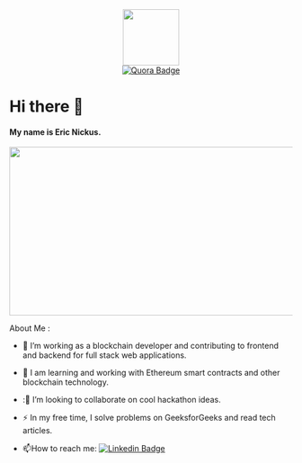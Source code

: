 

<!--
**ericnickus/ericnickus** is a ✨ _special_ ✨ repository because its `README.md` (this file) appears on your GitHub profile.

Here are some ideas to get you started:

- 🔭 I’m currently working on ...
- 🌱 I’m currently learning ...
- 👯 I’m looking to collaborate on ...
- 🤔 I’m looking for help with ...
- 💬 Ask me about ...
- 📫 How to reach me: ...
- 😄 Pronouns: ...
- ⚡ Fun fact: ...
-->
<div id="header" align="center">
  <img src="https://media.giphy.com/media/7yZNVRWspaVCE/giphy.gif" width="100"/>


<div id="badges">
  <a href="https://www.quora.com/profile/Eric-Nickus">
    <img src="https://img.shields.io/badge/Quora-red?style=for-the-badge&logo=quora&logoColor=white" alt="Quora Badge"/>
  </a>
</div>

<img src="https://komarev.com/ghpvc/?username=ericnickus&style=flat-square&color=blue" alt=""/>
</div>
<h1>Hi there 👋</h1>
<h4>My name is Eric Nickus.</h4>
<div align="center">
  <img src="https://media.giphy.com/media/pPr6b7vYj1en4ywCiT/giphy.gif" width="600" height="300"/>
</div>

About Me :
- :telescope: I’m working as a blockchain developer and contributing to frontend and backend for full stack web applications.

- :seedling: I am learning and working with Ethereum smart contracts and other blockchain technology.

- :👯 I’m looking to collaborate on cool hackathon ideas.

- :zap: In my free time, I solve problems on GeeksforGeeks and read tech articles.

- :mailbox:How to reach me: [![Linkedin Badge](https://img.shields.io/badge/-kakbar-blue?style=flat&logo=Linkedin&logoColor=white)](your-linkedin-url)
